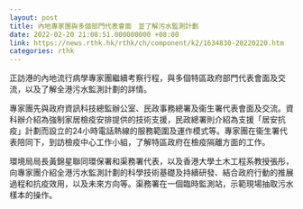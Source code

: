 ```yaml
---
layout: post
title: 內地專家團與多個部門代表會面　並了解污水監測計劃
date: 2022-02-20 21:08:51.000000000 +08:00
link: https://news.rthk.hk/rthk/ch/component/k2/1634830-20220220.htm
categories: rthk
---
```


正訪港的內地流行病學專家團繼續考察行程，與多個特區政府部門代表會面及交流，以及了解全港污水監測計劃的詳情。

專家團先與政府資訊科技總監辦公室、民政事務總署及衞生署代表會面及交流。資科辦介紹為強制家居檢疫安排提供的技術支援，民政總署則介紹為支援「居安抗疫」計劃而設立的24小時電話熱線的服務範圍及運作模式等。專家團在衞生署代表陪同下，到訪檢疫中心工作小組，了解特區政府在檢疫隔離方面的工作。

環境局局長黃錦星聯同環保署和渠務署代表，以及香港大學土木工程系教授張彤，向專家團介紹全港污水監測計劃的科學技術基礎及持續研發、結合政府行動的推展過程和抗疫效用，以及未來方向等。渠務署在一個臨時監測站，示範現場抽取污水樣本的操作。
